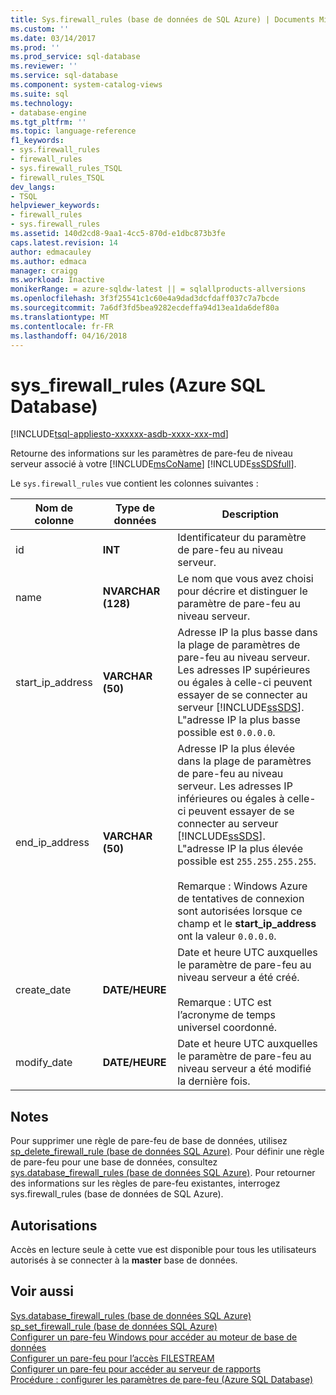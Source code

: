 ```yaml
---
title: Sys.firewall_rules (base de données de SQL Azure) | Documents Microsoft
ms.custom: ''
ms.date: 03/14/2017
ms.prod: ''
ms.prod_service: sql-database
ms.reviewer: ''
ms.service: sql-database
ms.component: system-catalog-views
ms.suite: sql
ms.technology:
- database-engine
ms.tgt_pltfrm: ''
ms.topic: language-reference
f1_keywords:
- sys.firewall_rules
- firewall_rules
- sys.firewall_rules_TSQL
- firewall_rules_TSQL
dev_langs:
- TSQL
helpviewer_keywords:
- firewall_rules
- sys.firewall_rules
ms.assetid: 140d2cd8-9aa1-4cc5-870d-e1dbc873b3fe
caps.latest.revision: 14
author: edmacauley
ms.author: edmaca
manager: craigg
ms.workload: Inactive
monikerRange: = azure-sqldw-latest || = sqlallproducts-allversions
ms.openlocfilehash: 3f3f25541c1c60e4a9dad3dcfdaff037c7a7bcde
ms.sourcegitcommit: 7a6df3fd5bea9282ecdeffa94d13ea1da6def80a
ms.translationtype: MT
ms.contentlocale: fr-FR
ms.lasthandoff: 04/16/2018
---
```

# <a name="sysfirewallrules-azure-sql-database"></a>sys_firewall_rules (Azure SQL Database)
[!INCLUDE[tsql-appliesto-xxxxxx-asdb-xxxx-xxx-md](../../includes/tsql-appliesto-xxxxxx-asdb-xxxx-xxx-md.md)]

  Retourne des informations sur les paramètres de pare-feu de niveau serveur associé à votre [!INCLUDE[msCoName](../../includes/msconame-md.md)] [!INCLUDE[ssSDSfull](../../includes/sssdsfull-md.md)].  
  
 Le `sys.firewall_rules` vue contient les colonnes suivantes :  
  
|Nom de colonne|Type de données| Description|  
|-----------------|---------------|-----------------|  
|id|**INT**|Identificateur du paramètre de pare-feu au niveau serveur.|  
|name|**NVARCHAR (128)**|Le nom que vous avez choisi pour décrire et distinguer le paramètre de pare-feu au niveau serveur.|  
|start_ip_address|**VARCHAR (50)**|Adresse IP la plus basse dans la plage de paramètres de pare-feu au niveau serveur. Les adresses IP supérieures ou égales à celle-ci peuvent essayer de se connecter au serveur [!INCLUDE[ssSDS](../../includes/sssds-md.md)]. L"adresse IP la plus basse possible est `0.0.0.0`.|  
|end_ip_address|**VARCHAR (50)**|Adresse IP la plus élevée dans la plage de paramètres de pare-feu au niveau serveur. Les adresses IP inférieures ou égales à celle-ci peuvent essayer de se connecter au serveur [!INCLUDE[ssSDS](../../includes/sssds-md.md)]. L"adresse IP la plus élevée possible est `255.255.255.255`.<br /><br /> Remarque : Windows Azure de tentatives de connexion sont autorisées lorsque ce champ et le **start_ip_address** ont la valeur `0.0.0.0`.|  
|create_date|**DATE/HEURE**|Date et heure UTC auxquelles le paramètre de pare-feu au niveau serveur a été créé.<br /><br /> Remarque : UTC est l’acronyme de temps universel coordonné.|  
|modify_date|**DATE/HEURE**|Date et heure UTC auxquelles le paramètre de pare-feu au niveau serveur a été modifié la dernière fois.|  
  
## <a name="remarks"></a>Notes  
 Pour supprimer une règle de pare-feu de base de données, utilisez [sp_delete_firewall_rule &#40;base de données SQL Azure&#41;](../../relational-databases/system-stored-procedures/sp-delete-firewall-rule-azure-sql-database.md). Pour définir une règle de pare-feu pour une base de données, consultez [sys.database_firewall_rules &#40;base de données SQL Azure&#41;](../../relational-databases/system-catalog-views/sys-database-firewall-rules-azure-sql-database.md). Pour retourner des informations sur les règles de pare-feu existantes, interrogez sys.firewall_rules (base de données de SQL Azure).  
  
## <a name="permissions"></a>Autorisations  
 Accès en lecture seule à cette vue est disponible pour tous les utilisateurs autorisés à se connecter à la **master** base de données.  
  
## <a name="see-also"></a>Voir aussi  
 [Sys.database_firewall_rules &#40;base de données SQL Azure&#41;](../../relational-databases/system-catalog-views/sys-database-firewall-rules-azure-sql-database.md)   
 [sp_set_firewall_rule &#40;base de données SQL Azure&#41;](../../relational-databases/system-stored-procedures/sp-set-firewall-rule-azure-sql-database.md)   
 [Configurer un pare-feu Windows pour accéder au moteur de base de données](../../database-engine/configure-windows/configure-a-windows-firewall-for-database-engine-access.md)   
 [Configurer un pare-feu pour l’accès FILESTREAM](../../relational-databases/blob/configure-a-firewall-for-filestream-access.md)   
 [Configurer un pare-feu pour accéder au serveur de rapports](../../reporting-services/report-server/configure-a-firewall-for-report-server-access.md)   
 [Procédure : configurer les paramètres de pare-feu (Azure SQL Database)](https://azure.microsoft.com/documentation/articles/sql-database-configure-firewall-settings/)  
  
  
